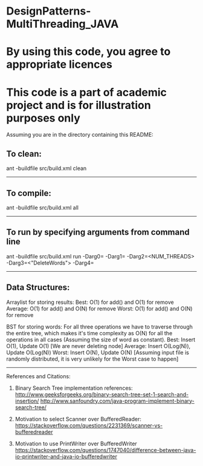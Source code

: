 # DesignPatterns-MultiThreading_JAVA

# By using this code, you agree to appropriate licences

# This code is a part of academic project and is for illustration purposes only

Assuming you are in the directory containing this README:

## To clean:
ant -buildfile src/build.xml clean

-----------------------------------------------------------------------
## To compile: 
ant -buildfile src/build.xml all

-----------------------------------------------------------------------
## To run by specifying arguments from command line 
ant -buildfile src/build.xml run -Darg0=<InputFile> -Darg1=<OutputFile> -Darg2=<NUM_THREADS> -Darg3=<"DeleteWords"> -Darg4=<DebugValue>

-----------------------------------------------------------------------
## Data Structures:

Arraylist for storing results:
	Best: O(1) for add() and O(1) for remove 
	Average: O(1) for add() and O(N) for remove
	Worst: O(1) for add() and O(N) for remove

BST for storing words:
	For all three operations we have to traverse through the entire
	tree, which makes it's time complexity as O(N) for all the 
	operations in all cases (Assuming the size of word as constant).
	Best: Insert O(1), Update O(1) [We are never deleting node]
	Average: Insert O(Log(N)), Update O(Log(N))
	Worst: Insert O(N), Update O(N)
		[Assuming input file is randomly distributed, it is very 
		unlikely for the Worst case to happen]
	
-----------------------------------------------------------------------

References and Citations:

1) Binary Search Tree implementation references:
http://www.geeksforgeeks.org/binary-search-tree-set-1-search-and-insertion/
http://www.sanfoundry.com/java-program-implement-binary-search-tree/

2) Motivation to select Scanner over BufferedReader:
https://stackoverflow.com/questions/2231369/scanner-vs-bufferedreader

3) Motivation to use PrintWriter over BufferedWriter
https://stackoverflow.com/questions/1747040/difference-between-java-io-printwriter-and-java-io-bufferedwriter
